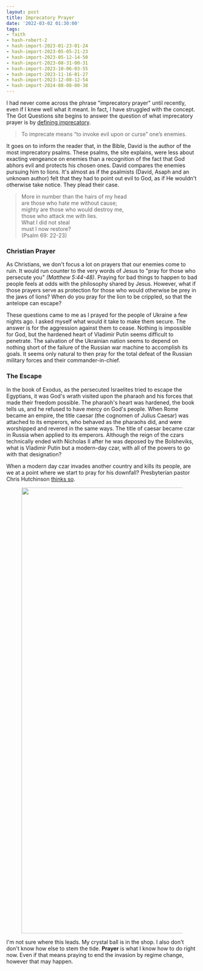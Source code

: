 ```yaml
---
layout: post
title: Imprecatory Prayer
date: '2022-03-02 01:30:00'
tags:
- faith
- hash-robert-2
- hash-import-2023-01-23-01-24
- hash-import-2023-05-05-21-23
- hash-import-2023-05-12-14-50
- hash-import-2023-08-31-00-31
- hash-import-2023-10-06-03-55
- hash-import-2023-11-16-01-27
- hash-import-2023-12-08-12-54
- hash-import-2024-08-08-00-38
---
```


I had never come across the phrase "imprecatory prayer" until recently, even if I knew well what it meant. In fact, I have struggled with the concept. The Got Questions site begins to answer the question of what imprecatory prayer is by [defining imprecatory](https://www.gotquestions.org/imprecatory-prayer.html).

> To imprecate means “to invoke evil upon or curse” one’s enemies.

It goes on to inform the reader that, in the Bible, David is the author of the most imprecatory psalms. These psalms, the site explains, were less about exacting vengeance on enemies than a recognition of the fact that God abhors evil and protects his chosen ones. David compares the enemies pursuing him to lions. It's almost as if the psalmists (David, Asaph and an unknown author) felt that they had to point out evil to God, as if He wouldn't otherwise take notice. They plead their case.

> More in number than the hairs of my head   
> are those who hate me without cause;   
> mighty are those who would destroy me,   
> those who attack me with lies.   
> What I did not steal   
> must I now restore?  
> (Psalm 69: 22-23)

### Christian Prayer

As Christians, we don't focus a lot on prayers that our enemies come to ruin. It would run counter to the very words of Jesus to "pray for those who persecute you" _(Matthew 5:44-48)_. Praying for bad things to happen to bad people feels at odds with the philosophy shared by Jesus. However, what if those prayers serve as protection for those who would otherwise be prey in the jaws of lions? When do you pray for the lion to be crippled, so that the antelope can escape?

These questions came to me as I prayed for the people of Ukraine a few nights ago. I asked myself what would it take to make them secure. The answer is for the aggression against them to cease. Nothing is impossible for God, but the hardened heart of Vladimir Putin seems difficult to penetrate. The salvation of the Ukrainian nation seems to depend on nothing short of the failure of the Russian war machine to accomplish its goals. It seems only natural to then pray for the total defeat of the Russian military forces and their commander-in-chief.

### The Escape

In the book of Exodus, as the persecuted Israelites tried to escape the Egyptians, it was God's wrath visited upon the pharaoh and his forces that made their freedom possible. The pharaoh's heart was hardened, the book tells us, and he refused to have mercy on God's people. When Rome became an empire, the title caesar (the cognomen of Julius Caesar) was attached to its emperors, who behaved as the pharaohs did, and were worshipped and revered in the same ways. The title of caesar became czar in Russia when applied to its emperors. Although the reign of the czars technically ended with Nicholas II after he was deposed by the Bolsheviks, what is Vladimir Putin but a modern-day czar, with all of the powers to go with that designation?

When a modern day czar invades another country and kills its people, are we at a point where we start to pray for his downfall? Presbyterian pastor Chris Hutchinson [thinks so](https://twitter.com/cahutch1990/status/1497936703490826244?).

<figure class="kg-card kg-image-card"><img src=" __GHOST_URL__ /content/images/2022/06/Chris-Hutchinson@2x.png" class="kg-image" alt loading="lazy" width="2000" height="1171" srcset=" __GHOST_URL__ /content/images/size/w600/2022/06/Chris-Hutchinson@2x.png 600w, __GHOST_URL__ /content/images/size/w1000/2022/06/Chris-Hutchinson@2x.png 1000w, __GHOST_URL__ /content/images/size/w1600/2022/06/Chris-Hutchinson@2x.png 1600w, __GHOST_URL__ /content/images/size/w2400/2022/06/Chris-Hutchinson@2x.png 2400w" sizes="(min-width: 720px) 720px"></figure>

I'm not sure where this leads. My crystal ball is in the shop. I also don't don't know how else to stem the tide. **Prayer** is what I know how to do right now. Even if that means praying to end the invasion by regime change, however that may happen.


